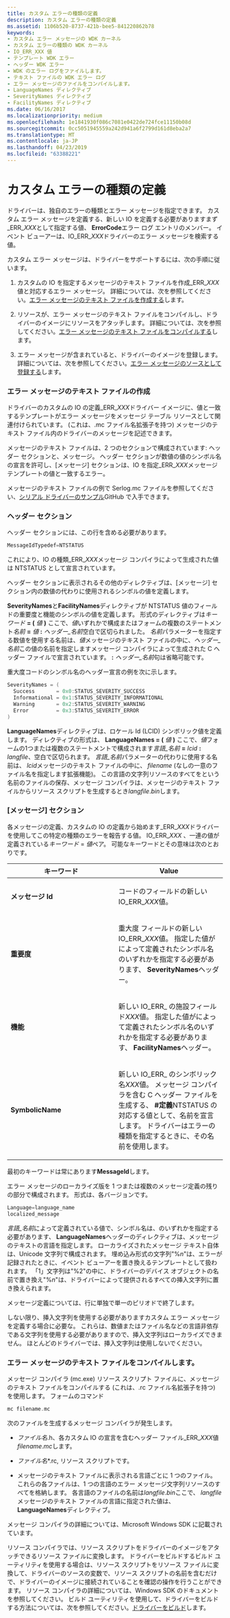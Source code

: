 ```yaml
---
title: カスタム エラーの種類の定義
description: カスタム エラーの種類の定義
ms.assetid: 1106b520-8737-421b-bee5-841220862b78
keywords:
- カスタム エラー メッセージの WDK カーネル
- カスタム エラーの種類の WDK カーネル
- IO_ERR_XXX 値
- テンプレート WDK エラー
- ヘッダー WDK エラー
- WDK のエラー ログをファイルします。
- テキスト ファイルの WDK エラー ログ
- エラー メッセージのファイルをコンパイルします。
- LanguageNames ディレクティブ
- SeverityNames ディレクティブ
- FacilityNames ディレクティブ
ms.date: 06/16/2017
ms.localizationpriority: medium
ms.openlocfilehash: 1e1841930f086c7081e0422de724fce11150b08d
ms.sourcegitcommit: 0cc5051945559a242d941a6f2799d161d8eba2a7
ms.translationtype: MT
ms.contentlocale: ja-JP
ms.lasthandoff: 04/23/2019
ms.locfileid: "63388221"
---
```

# <a name="defining-custom-error-types"></a>カスタム エラーの種類の定義





ドライバーは、独自のエラーの種類とエラー メッセージを指定できます。 カスタム エラー メッセージを定義する、新しい IO を定義する必要がありますまず\_ERR\_*XXX*として指定する値、 **ErrorCode**エラー ログ エントリのメンバー。 イベント ビューアーは、IO\_ERR\_*XXX*ドライバーのエラー メッセージを検索する値。

カスタム エラー メッセージは、ドライバーをサポートするには、次の手順に従います。

1.  カスタムの IO を指定するメッセージのテキスト ファイルを作成\_ERR\_*XXX*値と対応するエラー メッセージ。 詳細については、次を参照してください。[エラー メッセージのテキスト ファイルを作成する](#ddk-creating-the-error-message-text-file-kg)します。

2.  リソースが、エラー メッセージのテキスト ファイルをコンパイルし、ドライバーのイメージにリソースをアタッチします。 詳細については、次を参照してください。[エラー メッセージのテキスト ファイルをコンパイルする](#ddk-compiling-the-error-message-text-file-kg)します。

3.  エラー メッセージが含まれていると、ドライバーのイメージを登録します。 詳細については、次を参照してください。[エラー メッセージのソースとして登録する](registering-as-a-source-of-error-messages.md)します。

### <a href="" id="ddk-creating-the-error-message-text-file-kg"></a>エラー メッセージのテキスト ファイルの作成

ドライバーのカスタムの IO の定義\_ERR\_*XXX*ドライバー イメージに、値と一致するテンプレートがエラー メッセージをメッセージ テーブル リソースとして関連付けられています。 (これは、.mc ファイル名拡張子を持つ) メッセージのテキスト ファイル内のドライバーのメッセージを記述できます。

メッセージのテキスト ファイルは、2 つのセクションで構成されています: ヘッダー セクションと、メッセージ。 ヘッダー セクションが数値の値のシンボル名の宣言を許可し、[メッセージ] セクションは、IO を指定\_ERR\_*XXX*メッセージ テンプレートの値と一致するエラー。

メッセージのテキスト ファイルの例で Serlog.mc ファイルを参照してください、[シリアル ドライバーのサンプル](https://go.microsoft.com/fwlink/p/?LinkId=617962)GitHub で入手できます。

### <a name="header-section"></a>ヘッダー セクション

ヘッダー セクションには、この行を含める必要があります。

```cpp
MessageIdTypedef=NTSTATUS
```

これにより、IO の種類\_ERR\_*XXX*メッセージ コンパイラによって生成された値は NTSTATUS として宣言されています。

ヘッダー セクションに表示されるその他のディレクティブは、[メッセージ] セクション内の数値の代わりに使用されるシンボルの値を定義します。

**SeverityNames**と**FacilityNames**ディレクティブが NTSTATUS 値のフィールドの重要度と機能のシンボルの値を定義します。 形式のディレクティブは<em>キーワード</em> **= (** *値* **)** ここで、*値*いずれかで構成またはフォームの複数のステートメント*名前* **=** *値* **:** *ヘッダー\_名前*空白で区切られました。 *名前*パラメーターを指定する数値を使用する名前は、*値*メッセージのテキスト ファイルの中に、*ヘッダー\_名前*この値の名前を指定しますメッセージ コンパイラによって生成された C ヘッダー ファイルで宣言されています。 **:** *ヘッダー\_名前*句は省略可能です。

重大度コードのシンボル名のヘッダー宣言の例を次に示します。

```cpp
SeverityNames = (
  Success       = 0x0:STATUS_SEVERITY_SUCCESS
  Informational = 0x1:STATUS_SEVERITY_INFORMATIONAL
  Warning       = 0x2:STATUS_SEVERITY_WARNING
  Error         = 0x3:STATUS_SEVERITY_ERROR
)
```

**LanguageNames**ディレクティブは、ロケール Id (LCID) シンボリック値を定義します。 ディレクティブの形式は、 **LanguageNames = (** *値* **)** ここで、*値*フォームの1つまたは複数のステートメントで構成されます*言語\_名前* **=** *lcid* **:** *langfile*、空白で区切られます。 *言語\_名前*パラメーターの代わりに使用する名前は、 *lcid*メッセージのテキスト ファイルの中に、 *filename* (なしの一意のファイル名を指定します拡張機能)。 この言語の文字列リソースのすべてをという名前のファイルの保存、メッセージ コンパイラは、メッセージのテキスト ファイルからリソース スクリプトを生成するとき*langfile*.*bin*します。

### <a name="message-section"></a>[メッセージ] セクション

各メッセージの定義、カスタムの IO の定義から始めます\_ERR\_*XXX*ドライバーを使用してこの特定の種類のエラーを報告する値。 IO\_ERR\_*XXX* 、一連の値が定義されている*キーワード* = *値*ペア。 可能なキーワードとその意味は次のとおりです。

<table>
<colgroup>
<col width="50%" />
<col width="50%" />
</colgroup>
<thead>
<tr class="header">
<th>キーワード</th>
<th>Value</th>
</tr>
</thead>
<tbody>
<tr class="odd">
<td><p><strong>メッセージ Id</strong></p></td>
<td><p>コードのフィールドの新しい IO_ERR_<em>XXX</em>値。</p></td>
</tr>
<tr class="even">
<td><p><strong>重要度</strong></p></td>
<td><p>重大度 フィールドの新しい IO_ERR_<em>XXX</em>値。 指定した値がによって定義されたシンボル名のいずれかを指定する必要があります、 <strong>SeverityNames</strong>ヘッダー。</p></td>
</tr>
<tr class="odd">
<td><p><strong>機能</strong></p></td>
<td><p>新しい IO_ERR_ の施設フィールド<em>XXX</em>値。 指定した値がによって定義されたシンボル名のいずれかを指定する必要があります、 <strong>FacilityNames</strong>ヘッダー。</p></td>
</tr>
<tr class="even">
<td><p><strong>SymbolicName</strong></p></td>
<td><p>新しい IO_ERR_ のシンボリック名<em>XXX</em>値。 メッセージ コンパイラを含む C ヘッダー ファイルを生成する、 <strong>#定義</strong>NTSTATUS の対応する値として、名前を宣言します。 ドライバーはエラーの種類を指定するときに、その名前を使用します。</p></td>
</tr>
</tbody>
</table>

 

最初のキーワードは常にあります**MessageId**します。

エラー メッセージのローカライズ版を 1 つまたは複数のメッセージ定義の残りの部分で構成されます。 形式は、各バージョンです。

```cpp
Language=language_name
localized_message
```

*言語\_名前*によって定義されている値で、シンボル名は、のいずれかを指定する必要があります、 **LanguageNames**ヘッダーのディレクティブは、メッセージのテキストの言語を指定します。 ローカライズされたメッセージ テキスト自体は、Unicode 文字列で構成されます。 埋め込み形式の文字列"%*n*"は、エラーが記録されたときに、イベント ビューアーを置き換えるテンプレートとして扱われます。 「1」文字列は"%2"の中に、ドライバーのデバイス オブジェクトの名前で置き換え"%*n*"は、ドライバーによって提供されるすべての挿入文字列に置き換えられます。

メッセージ定義については、行に単独で単一のピリオドで終了します。

しない限り、挿入文字列を使用する必要がありますカスタム エラー メッセージを定義する場合に必要な。 これらは、数値またはファイル名などの言語非依存である文字列を使用する必要がありますので、挿入文字列はローカライズできません。 ほとんどのドライバーでは、挿入文字列は使用しないでください。

### <a href="" id="ddk-compiling-the-error-message-text-file-kg"></a>エラー メッセージのテキスト ファイルをコンパイルします。

メッセージ コンパイラ (mc.exe) リソース スクリプト ファイルに、メッセージのテキスト ファイルをコンパイルする (これは、.rc ファイル名拡張子を持つ) を使用します。 フォームのコマンド

```cpp
mc filename.mc
```

次のファイルを生成するメッセージ コンパイラが発生します。

-   *ファイル名*.h、各カスタム IO の宣言を含むヘッダー ファイル\_ERR\_*XXX*値*filename*.*mc*します。

-   *ファイル名**.rc, リソース スクリプトです。

-   メッセージのテキスト ファイルに表示される言語ごとに 1 つのファイル。 これらの各ファイルは、1 つの言語のエラー メッセージ文字列リソースのすべてを格納します。 各言語のファイルの名前は*langfile*.*bin*ここで、 *langfile*メッセージのテキスト ファイルの言語に指定された値は、 **LanguageNames**ディレクティブ。

メッセージ コンパイラの詳細については、Microsoft Windows SDK に記載されています。

リソース コンパイラでは、リソース スクリプトをドライバーのイメージをアタッチできるリソース ファイルに変換します。 ドライバーをビルドするビルド ユーティリティを使用する場合は、リソース スクリプトをリソース ファイルに変換して、ドライバーのソースの変数で、リソース スクリプトの名前を含むだけで、ドライバーのイメージに接続されていることを確認の操作を行うことができます。 リソース コンパイラの詳細については、Windows SDK のドキュメントを参照してください。 ビルド ユーティリティを使用して、ドライバーをビルドする方法については、次を参照してください。[ドライバーをビルド](https://docs.microsoft.com/windows-hardware/drivers/develop/building-a-driver)します。


 

 




